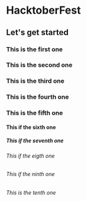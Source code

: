 # HacktoberFest
## Let's get started
### This is the first one
### This is the second one
### This is the third one
### This is the fourth one
### This is the fifth one
#### This if the sixth one
##### This if the seventh one
###### This if the eigth one
###### This if the ninth one
###### This is the tenth one
